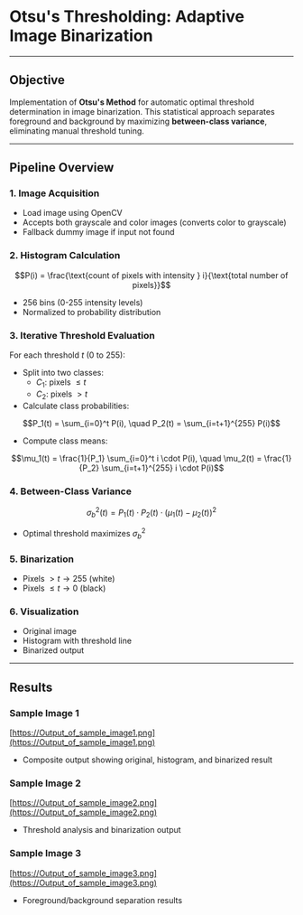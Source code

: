 # Otsu's Thresholding: Adaptive Image Binarization

---

## Objective

Implementation of **Otsu's Method** for automatic optimal threshold determination in image binarization. This statistical approach separates foreground and background by maximizing **between-class variance**, eliminating manual threshold tuning.

---

## Pipeline Overview

### 1. Image Acquisition
* Load image using OpenCV
* Accepts both grayscale and color images (converts color to grayscale)
* Fallback dummy image if input not found

### 2. Histogram Calculation

$$P(i) = \frac{\text{count of pixels with intensity } i}{\text{total number of pixels}}$$
* 256 bins (0-255 intensity levels)
* Normalized to probability distribution

### 3. Iterative Threshold Evaluation
For each threshold $t$ (0 to 255):
* Split into two classes:
    * $C_1$: pixels $\leq t$
    * $C_2$: pixels $> t$
* Calculate class probabilities:

$$P_1(t) = \sum_{i=0}^t P(i), \quad P_2(t) = \sum_{i=t+1}^{255} P(i)$$
* Compute class means:

$$\mu_1(t) = \frac{1}{P_1} \sum_{i=0}^t i \cdot P(i), \quad \mu_2(t) = \frac{1}{P_2} \sum_{i=t+1}^{255} i \cdot P(i)$$

### 4. Between-Class Variance

$$\sigma_b^2(t) = P_1(t) \cdot P_2(t) \cdot \left( \mu_1(t) - \mu_2(t) \right)^2$$
* Optimal threshold maximizes $\sigma_b^2$

### 5. Binarization
* Pixels $> t \rightarrow 255$ (white)
* Pixels $\leq t \rightarrow 0$ (black)

### 6. Visualization
* Original image
* Histogram with threshold line
* Binarized output

---

## Results

### Sample Image 1
[https://Output_of_sample_image1.png](https://Output_of_sample_image1.png)
* Composite output showing original, histogram, and binarized result

### Sample Image 2
[https://Output_of_sample_image2.png](https://Output_of_sample_image2.png)
* Threshold analysis and binarization output

### Sample Image 3
[https://Output_of_sample_image3.png](https://Output_of_sample_image3.png)
* Foreground/background separation results
